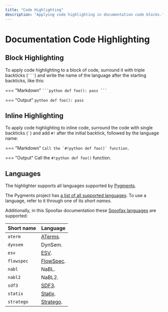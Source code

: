 ```yaml
---
title: "Code Highlighting"
description: "Applying code highlighting in documentation code blocks."
---
```


# Documentation Code Highlighting

## Block Highlighting
To apply code highlighting to a block of code, surround it with triple backticks (`` ``` ``) and write the name of the language after the starting backticks, like this:

=== "Markdown"
    ````
    ```python
    def foo():
        pass
    ```
    ````

=== "Output"
    ```python
    def foo():
        pass
    ```


## Inline Highlighting
To apply code highlighting to inline code, surround the code with single backticks (`` ` ``) and add `` #! `` after the initial backtick, followed by the language name:

=== "Markdown"
    ````
    Call the `#!python def foo()` function.
    ````

=== "Output"
    Call the `#!python def foo()` function.


## Languages
The highlighter supports all languages supported by [Pygments](https://pygments.org/).

The Pygments project has [a list of all supported languages](https://pygments.org/docs/lexers/). To use a language, refer to it through one of its _short names_.

Additionally, in this Spoofax documentation these [Spoofax languages](https://github.com/metaborg/metaborg-pygments) are supported:

| Short name    | Language                                         |
| ------------- | ------------------------------------------------ |
| `aterm`       | [ATerms](../../references/stratego/terms.md).    |
| `dynsem`      | DynSem.                                          |
| `esv`         | [ESV](../../references/editor-services/esv.md).  |
| `flowspec`    | [FlowSpec](../../references/flowspec/index.md).  |
| `nabl`        | NaBL.                                            |
| `nabl2`       | NaBL2.                                           |
| `sdf3`        | [SDF3](../../references/sdf3/index.md).        |
| `statix`      | [Statix](../../references/statix/index.md).      |
| `stratego`    | [Stratego](../../references/stratego/index.md).  |
